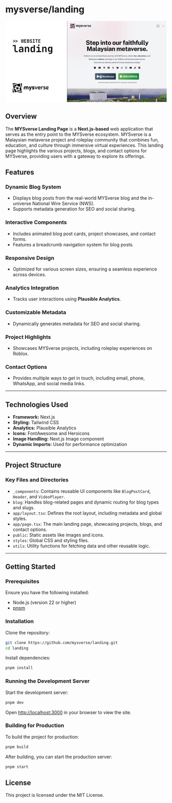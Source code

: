 # mysverse/landing

![OpenGraph Image](./public/landing_og.png)

## Overview

The **MYSverse Landing Page** is a **Next.js-based** web application that serves as the entry point to the MYSverse ecosystem. MYSverse is a Malaysian metaverse project and roleplay community that combines fun, education, and culture through immersive virtual experiences. This landing page highlights the various projects, blogs, and contact options for MYSverse, providing users with a gateway to explore its offerings.

## Features

### Dynamic Blog System

- Displays blog posts from the real-world MYSverse blog and the in-universe National Wire Service (NWS).
- Supports metadata generation for SEO and social sharing.

### Interactive Components

- Includes animated blog post cards, project showcases, and contact forms.
- Features a breadcrumb navigation system for blog posts.

### Responsive Design

- Optimized for various screen sizes, ensuring a seamless experience across devices.

### Analytics Integration

- Tracks user interactions using **Plausible Analytics**.

### Customizable Metadata

- Dynamically generates metadata for SEO and social sharing.

### Project Highlights

- Showcases MYSverse projects, including roleplay experiences on Roblox.

### Contact Options

- Provides multiple ways to get in touch, including email, phone, WhatsApp, and social media links.

---

## Technologies Used

- **Framework:** Next.js
- **Styling:** Tailwind CSS
- **Analytics:** Plausible Analytics
- **Icons:** FontAwesome and Heroicons
- **Image Handling:** Next.js Image component
- **Dynamic Imports:** Used for performance optimization

---

## Project Structure

### Key Files and Directories

- `_components`: Contains reusable UI components like `BlogPostCard`, `Header`, and `VideoPlayer`.
- `blog`: Handles blog-related pages and dynamic routing for blog types and slugs.
- `app/layout.tsx`: Defines the root layout, including metadata and global styles.
- `app/page.tsx`: The main landing page, showcasing projects, blogs, and contact options.
- `public`: Static assets like images and icons.
- `styles`: Global CSS and styling files.
- `utils`: Utility functions for fetching data and other reusable logic.

---

## Getting Started

### Prerequisites

Ensure you have the following installed:

- Node.js (version 22 or higher)
- [pnpm](https://pnpm.io/)

### Installation

Clone the repository:

```bash
git clone https://github.com/mysverse/landing.git
cd landing
```

Install dependencies:

```bash
pnpm install
```

### Running the Development Server

Start the development server:

```bash
pnpm dev
```

Open [http://localhost:3000](http://localhost:3000) in your browser to view the site.

### Building for Production

To build the project for production:

```bash
pnpm build
```

After building, you can start the production server:

```bash
pnpm start
```

## License

This project is licensed under the MIT License.
